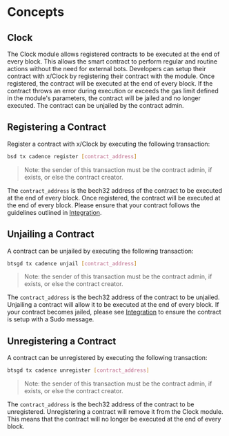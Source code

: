 
# Concepts

## Clock

The Clock module allows registered contracts to be executed at the end of every block. This allows the smart contract to perform regular and routine actions without the need for external bots. Developers can setup their contract with x/Clock by registering their contract with the module. Once registered, the contract will be executed at the end of every block. If the contract throws an error during execution or exceeds the gas limit defined in the module's parameters, the contract will be jailed and no longer executed. The contract can be unjailed by the contract admin.

## Registering a Contract

Register a contract with x/Clock by executing the following transaction:

```bash
bsd tx cadence register [contract_address]
```

> Note: the sender of this transaction must be the contract admin, if exists, or else the contract creator.

The `contract_address` is the bech32 address of the contract to be executed at the end of every block. Once registered, the contract will be executed at the end of every block. Please ensure that your contract follows the guidelines outlined in [Integration](03_integration.md). 

## Unjailing a Contract

A contract can be unjailed by executing the following transaction:

```bash
btsgd tx cadence unjail [contract_address]
```

> Note: the sender of this transaction must be the contract admin, if exists, or else the contract creator.

The `contract_address` is the bech32 address of the contract to be unjailed. Unjailing a contract will allow it to be executed at the end of every block. If your contract becomes jailed, please see [Integration](03_integration.md) to ensure the contract is setup with a Sudo message. 

## Unregistering a Contract

A contract can be unregistered by executing the following transaction:

```bash
btsgd tx cadence unregister [contract_address]
```

> Note: the sender of this transaction must be the contract admin, if exists, or else the contract creator.

The `contract_address` is the bech32 address of the contract to be unregistered. Unregistering a contract will remove it from the Clock module. This means that the contract will no longer be executed at the end of every block.